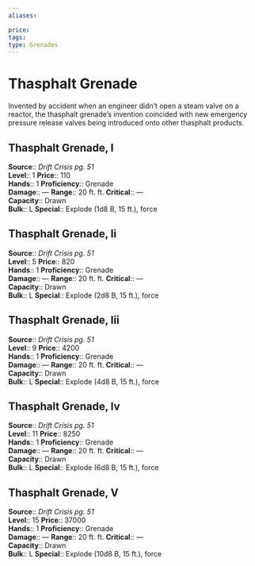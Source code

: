 ```yaml
---
aliases: 

price: 
tags: 
type: Grenades
---
```


# Thasphalt Grenade

Invented by accident when an engineer didn’t open a steam valve on a reactor, the thasphalt grenade’s invention coincided with new emergency pressure release valves being introduced onto other thasphalt products.  

## Thasphalt Grenade, I

**Source**:: _Drift Crisis pg. 51_  
**Level**:: 1
**Price**:: 110  
**Hands**:: 1
**Proficiency**:: Grenade  
**Damage**:: — 
**Range**:: 20 ft. ft.
**Critical**:: —  
**Capacity**:: Drawn  
**Bulk**:: L
**Special**:: Explode (1d8 B, 15 ft.), force

## Thasphalt Grenade, Ii

**Source**:: _Drift Crisis pg. 51_  
**Level**:: 5
**Price**:: 820  
**Hands**:: 1
**Proficiency**:: Grenade  
**Damage**:: — 
**Range**:: 20 ft. ft.
**Critical**:: —  
**Capacity**:: Drawn  
**Bulk**:: L
**Special**:: Explode (2d8 B, 15 ft.), force

## Thasphalt Grenade, Iii

**Source**:: _Drift Crisis pg. 51_  
**Level**:: 9
**Price**:: 4200  
**Hands**:: 1
**Proficiency**:: Grenade  
**Damage**:: — 
**Range**:: 20 ft. ft.
**Critical**:: —  
**Capacity**:: Drawn  
**Bulk**:: L
**Special**:: Explode (4d8 B, 15 ft.), force

## Thasphalt Grenade, Iv

**Source**:: _Drift Crisis pg. 51_  
**Level**:: 11
**Price**:: 8250  
**Hands**:: 1
**Proficiency**:: Grenade  
**Damage**:: — 
**Range**:: 20 ft. ft.
**Critical**:: —  
**Capacity**:: Drawn  
**Bulk**:: L
**Special**:: Explode (6d8 B, 15 ft.), force

## Thasphalt Grenade, V

**Source**:: _Drift Crisis pg. 51_  
**Level**:: 15
**Price**:: 37000  
**Hands**:: 1
**Proficiency**:: Grenade  
**Damage**:: — 
**Range**:: 20 ft. ft.
**Critical**:: —  
**Capacity**:: Drawn  
**Bulk**:: L
**Special**:: Explode (10d8 B, 15 ft.), force

